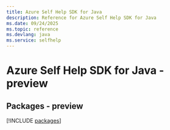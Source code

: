 ```yaml
---
title: Azure Self Help SDK for Java
description: Reference for Azure Self Help SDK for Java
ms.date: 09/24/2025
ms.topic: reference
ms.devlang: java
ms.service: selfhelp
---
```

# Azure Self Help SDK for Java - preview
## Packages - preview
[!INCLUDE [packages](self-help-index.md)]